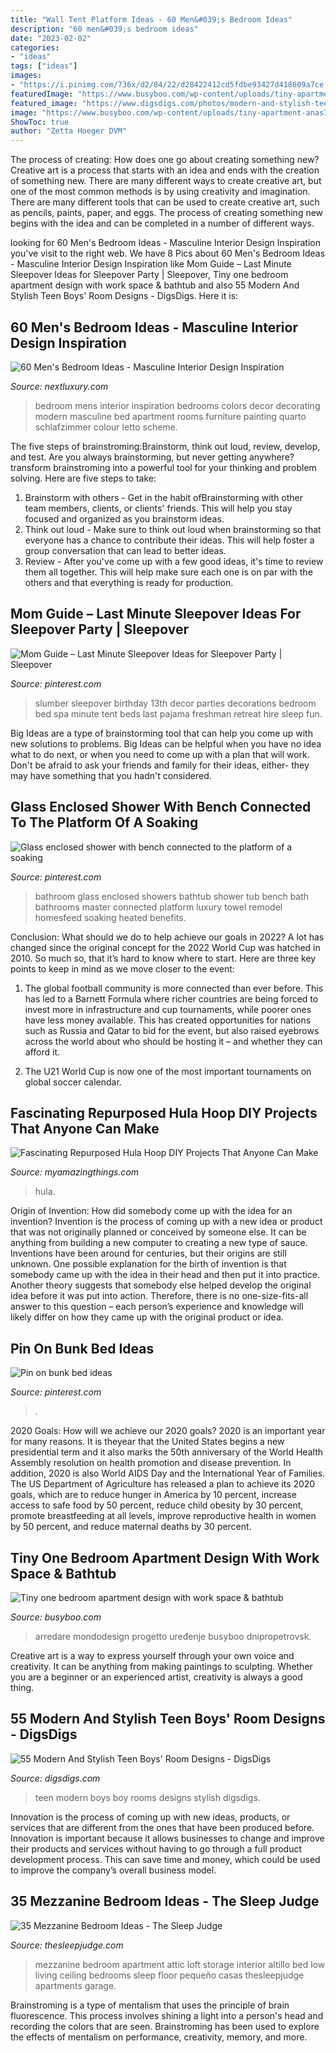 ```yaml
---
title: "Wall Tent Platform Ideas - 60 Men&#039;s Bedroom Ideas"
description: "60 men&#039;s bedroom ideas"
date: "2023-02-02"
categories:
- "ideas"
tags: ["ideas"]
images:
- "https://i.pinimg.com/736x/d2/84/22/d28422412cd5fdbe93427d418609a7ce.jpg"
featuredImage: "https://www.busyboo.com/wp-content/uploads/tiny-apartment-anas7.jpg"
featured_image: "https://www.digsdigs.com/photos/modern-and-stylish-teen-boy-rooms-5.jpg"
image: "https://www.busyboo.com/wp-content/uploads/tiny-apartment-anas7.jpg"
ShowToc: true
author: "Zetta Hoeger DVM"
---
```



The process of creating: How does one go about creating something new?
Creative art is a process that starts with an idea and ends with the creation of something new. There are many different ways to create creative art, but one of the most common methods is by using creativity and imagination. There are many different tools that can be used to create creative art, such as pencils, paints, paper, and eggs. The process of creating something new begins with the idea and can be completed in a number of different ways.

	

		
looking for 60 Men&#039;s Bedroom Ideas - Masculine Interior Design Inspiration you've visit to the right web. We have 8 Pics about 60 Men&#039;s Bedroom Ideas - Masculine Interior Design Inspiration like Mom Guide – Last Minute Sleepover Ideas for Sleepover Party | Sleepover, Tiny one bedroom apartment design with work space &amp; bathtub and also 55 Modern And Stylish Teen Boys&#039; Room Designs - DigsDigs. Here it is:
		
    
## 60 Men&#039;s Bedroom Ideas - Masculine Interior Design Inspiration

<img loading=lazy src="http://nextluxury.com/wp-content/uploads/mens-bedroom-painting-ideas.jpg" onerror="this.onerror=null;this.src='https://tse3.mm.bing.net/th?id=OIP.XbTt_p87wGlZYx_7eCNI5AHaJ6&amp;pid=15.1';" alt="60 Men&#039;s Bedroom Ideas - Masculine Interior Design Inspiration">

_Source: nextluxury.com_

>bedroom mens interior inspiration bedrooms colors decor decorating modern masculine bed apartment rooms furniture painting quarto schlafzimmer colour letto scheme. 

	

The five steps of brainstroming:Brainstorm, think out loud, review, develop, and test.
Are you always brainstorming, but never getting anywhere? transform brainstroming into a powerful tool for your thinking and problem solving. Here are five steps to take: 
1. Brainstorm with others - Get in the habit ofBrainstorming with other team members, clients, or clients' friends. This will help you stay focused and organized as you brainstorm ideas. 
2. Think out loud - Make sure to think out loud when brainstorming so that everyone has a chance to contribute their ideas. This will help foster a group conversation that can lead to better ideas. 
3. Review - After you've come up with a few good ideas, it's time to review them all together. This will help make sure each one is on par with the others and that everything is ready for production. 

    
## Mom Guide – Last Minute Sleepover Ideas For Sleepover Party | Sleepover

<img loading=lazy src="https://i.pinimg.com/736x/d2/84/22/d28422412cd5fdbe93427d418609a7ce.jpg" onerror="this.onerror=null;this.src='https://tse1.mm.bing.net/th?id=OIP.BghkZ0fwYpPv9bMnX35RrQHaJ3&amp;pid=15.1';" alt="Mom Guide – Last Minute Sleepover Ideas for Sleepover Party | Sleepover">

_Source: pinterest.com_

>slumber sleepover birthday 13th decor parties decorations bedroom bed spa minute tent beds last pajama freshman retreat hire sleep fun. 

	

Big Ideas are a type of brainstorming tool that can help you come up with new solutions to problems. Big Ideas can be helpful when you have no idea what to do next, or when you need to come up with a plan that will work. Don't be afraid to ask your friends and family for their ideas, either- they may have something that you hadn't considered.

    
## Glass Enclosed Shower With Bench Connected To The Platform Of A Soaking

<img loading=lazy src="https://s-media-cache-ak0.pinimg.com/736x/d1/bc/4d/d1bc4dfad57e499c8d4c0dee0e0f3a32--bathroom-closet-bathroom-stuff.jpg" onerror="this.onerror=null;this.src='https://tse1.mm.bing.net/th?id=OIP.VoQUyiOjkWOL6KRdPcuwkQHaLH&amp;pid=15.1';" alt="Glass enclosed shower with bench connected to the platform of a soaking">

_Source: pinterest.com_

>bathroom glass enclosed showers bathtub shower tub bench bath bathrooms master connected platform luxury towel remodel homesfeed soaking heated benefits. 

	

Conclusion: What should we do to help achieve our goals in 2022?
A lot has changed since the original concept for the 2022 World Cup was hatched in 2010. So much so, that it’s hard to know where to start. Here are three key points to keep in mind as we move closer to the event:
1. The global football community is more connected than ever before. This has led to a Barnett Formula where richer countries are being forced to invest more in infrastructure and cup tournaments, while poorer ones have less money available. This has created opportunities for nations such as Russia and Qatar to bid for the event, but also raised eyebrows across the world about who should be hosting it – and whether they can afford it.

2. The U21 World Cup is now one of the most important tournaments on global soccer calendar.

    
## Fascinating Repurposed Hula Hoop DIY Projects That Anyone Can Make

<img loading=lazy src="https://myamazingthings.com/wp-content/uploads/2017/07/repurposed-hula-hoop-10.png" onerror="this.onerror=null;this.src='https://tse3.mm.bing.net/th?id=OIP.mhoNCPZUet3CZK2BCywcSgHaFj&amp;pid=15.1';" alt="Fascinating Repurposed Hula Hoop DIY Projects That Anyone Can Make">

_Source: myamazingthings.com_

>hula. 

	

Origin of Invention: How did somebody come up with the idea for an invention?
Invention is the process of coming up with a new idea or product that was not originally planned or conceived by someone else. It can be anything from building a new computer to creating a new type of sauce. Inventions have been around for centuries, but their origins are still unknown. One possible explanation for the birth of invention is that somebody came up with the idea in their head and then put it into practice. Another theory suggests that somebody else helped develop the original idea before it was put into action. Therefore, there is no one-size-fits-all answer to this question – each person’s experience and knowledge will likely differ on how they came up with the original product or idea.

    
## Pin On Bunk Bed Ideas

<img loading=lazy src="https://i.pinimg.com/736x/a2/0a/8d/a20a8deb75991d8e2feeb2a6fa76ff6b.jpg" onerror="this.onerror=null;this.src='https://tse2.mm.bing.net/th?id=OIP.qFeSq0J6fdQYPfgxTjcJ0gHaKf&amp;pid=15.1';" alt="Pin on bunk bed ideas">

_Source: pinterest.com_

>. 

	

2020 Goals: How will we achieve our 2020 goals?
2020 is an important year for many reasons. It is theyear that the United States begins a new presidential term and it also marks the 50th anniversary of the World Health Assembly resolution on health promotion and disease prevention. In addition, 2020 is also World AIDS Day and the International Year of Families. 
The US Department of Agriculture has released a plan to achieve its 2020 goals, which are to reduce hunger in America by 10 percent, increase access to safe food by 50 percent, reduce child obesity by 30 percent, promote breastfeeding at all levels, improve reproductive health in women by 50 percent, and reduce maternal deaths by 30 percent.

    
## Tiny One Bedroom Apartment Design With Work Space &amp; Bathtub

<img loading=lazy src="https://www.busyboo.com/wp-content/uploads/tiny-apartment-anas7.jpg" onerror="this.onerror=null;this.src='https://tse3.mm.bing.net/th?id=OIP.S6VS8qCrP8m8GE0DrG0GagHaHa&amp;pid=15.1';" alt="Tiny one bedroom apartment design with work space &amp; bathtub">

_Source: busyboo.com_

>arredare mondodesign progetto uređenje busyboo dnipropetrovsk. 

	

Creative art is a way to express yourself through your own voice and creativity. It can be anything from making paintings to sculpting. Whether you are a beginner or an experienced artist, creativity is always a good thing.

    
## 55 Modern And Stylish Teen Boys&#039; Room Designs - DigsDigs

<img loading=lazy src="https://www.digsdigs.com/photos/modern-and-stylish-teen-boy-rooms-5.jpg" onerror="this.onerror=null;this.src='https://tse1.mm.bing.net/th?id=OIP.upO0zW0eaXhkh8bCVBC4yQHaJ4&amp;pid=15.1';" alt="55 Modern And Stylish Teen Boys&#039; Room Designs - DigsDigs">

_Source: digsdigs.com_

>teen modern boys boy rooms designs stylish digsdigs. 

	

Innovation is the process of coming up with new ideas, products, or services that are different from the ones that have been produced before. Innovation is important because it allows businesses to change and improve their products and services without having to go through a full product development process. This can save time and money, which could be used to improve the company’s overall business model.

    
## 35 Mezzanine Bedroom Ideas - The Sleep Judge

<img loading=lazy src="https://www.thesleepjudge.com/wp-content/uploads/2017/06/Attic-Apartment.jpg" onerror="this.onerror=null;this.src='https://tse4.mm.bing.net/th?id=OIP.y5AzIOmwyMInGaFp85DlWQAAAA&amp;pid=15.1';" alt="35 Mezzanine Bedroom Ideas - The Sleep Judge">

_Source: thesleepjudge.com_

>mezzanine bedroom apartment attic loft storage interior altillo bed low living ceiling bedrooms sleep floor pequeño casas thesleepjudge apartments garage. 

	

Brainstroming is a type of mentalism that uses the principle of brain fluorescence. This process involves shining a light into a person's head and recording the colors that are seen. Brainstroming has been used to explore the effects of mentalism on performance, creativity, memory, and more.

